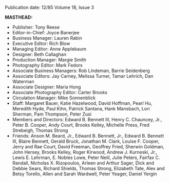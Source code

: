 Publication date: 12/85
Volume 18, Issue 3

**MASTHEAD:**
- Publisher: Tony Reese
- Editor-in-Chief: Joyce Banerjee
- Business Manager: Lauren Rabin
- Executive Editor: Rich Blow
- Managing Editor: Anne Applebaum
- Designer: Beth Callaghan
- Production Manager: Margie Smith
- Photography Editor: Mark Fedors
- Associate Business Managers: Rob Lindeman, Barrie Seidenberg
- Associate Editors: Jay Carney, Melissa Turner, Tamar Lehrich, Dan Waterman
- Associate Designer: Maria Hong
- Associate Photography Editor: Carter Brooks
- Circulation Manager: Mike Sonnenblick
- Staff: Margaret Bauer, Katie Hazelwood, David Hoffman, Pearl Hu, Meredith Hyde, Paul Kihn, Patrick Santana, Hank Mansbach, Lori Sherman, Pam Thompson, Peter Zusi
- Members and Directors: Edward B. Bennett III, Henry C. Chauncey, Jr., Peter B. Cooper, Andy Court, Brooks Kelley, Michelle Press, Fred Strebeigh, Thomas Strong
- Friends: Anson M. Beard, Jr., Edward B. Bennett, Jr., Edward B. Bennett III, Blaire Bennett, Gerald Bruck, Jonathan M. Clark, Louise F. Cooper, Jerry and Rae Court, David Freeman, Geoffrey Fried, Sherwin Goldman, John Hersey, Brooks Kelley, Roger Kirwood, Andrew J. Kurneski, Jr., Lewis E. Lehrman, E. Nobles Lowe, Peter Neill, Julie Peters, Fairfax C. Randall, Nicholas X. Rizopoulos, Arleen and Arthur Sager, Dick and Debbie Sears, Richard Shields, Thomas Strong, Elizabeth Tate, Alex and Betsy Torello, Allen and Sarah Wardwell, Peter Yeager, Daniel Yergin

